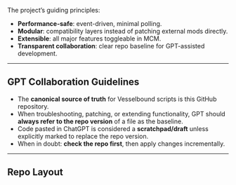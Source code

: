 The project’s guiding principles:
- **Performance-safe**: event-driven, minimal polling.
- **Modular**: compatibility layers instead of patching external mods directly.
- **Extensible**: all major features toggleable in MCM.
- **Transparent collaboration**: clear repo baseline for GPT-assisted development.

---

## GPT Collaboration Guidelines
- The **canonical source of truth** for Vesselbound scripts is this GitHub repository.
- When troubleshooting, patching, or extending functionality, GPT should **always refer to the repo version** of a file as the baseline.
- Code pasted in ChatGPT is considered a **scratchpad/draft** unless explicitly marked to replace the repo version.
- When in doubt: **check the repo first**, then apply changes incrementally.

---

## Repo Layout

